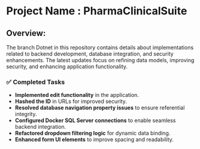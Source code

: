 # Project Name : PharmaClinicalSuite
## Overview: 
The branch Dotnet in this repository contains details about implementations related to backend development, database integration, and security enhancements.
The latest updates focus on refining data models, improving security, and enhancing application functionality.

### **✅ Completed Tasks**
- **Implemented edit functionality** in the application.
- **Hashed the ID** in URLs for improved security.
- **Resolved database navigation property issues** to ensure referential integrity.
- **Configured Docker SQL Server connections** to enable seamless backend integration.
- **Refactored dropdown filtering logic** for dynamic data binding.
- **Enhanced form UI elements** to improve spacing and readability.


